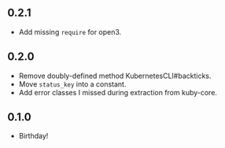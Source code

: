 ## 0.2.1
* Add missing `require` for open3.

## 0.2.0
* Remove doubly-defined method KubernetesCLI#backticks.
* Move `status_key` into a constant.
* Add error classes I missed during extraction from kuby-core.

## 0.1.0
* Birthday!
